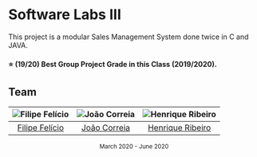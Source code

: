 # Software Labs III

This project is a modular Sales Management System done twice in C and JAVA.

#### :star: (19/20) Best Group Project Grade in this Class (2019/2020).

## Team

![Filipe Felício][filipe-pic] | ![João Correia][correia-pic] | ![Henrique Ribeiro][henrique-pic]
:---: | :---: | :---:
[Filipe Felício][filipe] | [João Correia][correia] | [Henrique Ribeiro][henrique]

[filipe]: https://github.com/feliciofilipe
[filipe-pic]: https://github.com/feliciofilipe.png?size=120
[henrique]: https://github.com/henriq350
[henrique-pic]: https://github.com/henriq350
[correia]: https://github.com/jpcorreia99
[correia-pic]: https://github.com/jpcorreia99.png?size=120

<div align="center">
  <sub>March 2020 - June 2020</sub>
</div>
